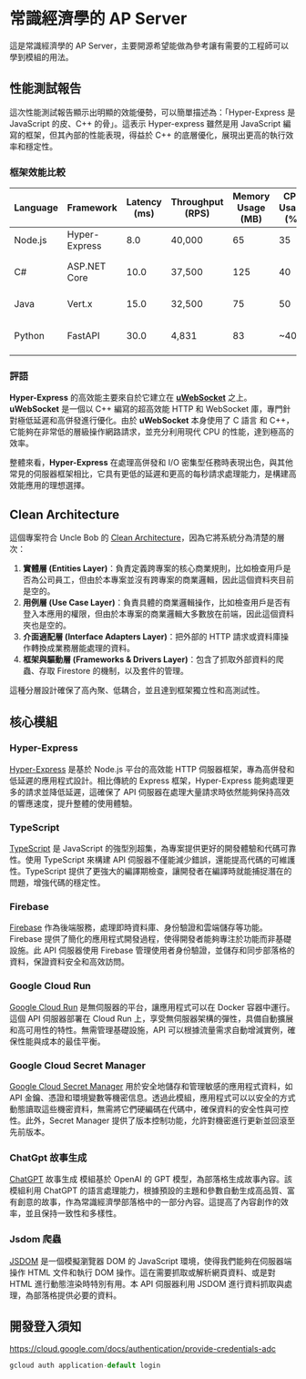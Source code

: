 # 常識經濟學的 AP Server

這是常識經濟學的 AP Server，主要開源希望能做為參考讓有需要的工程師可以學到模組的用法。

## 性能測試報告

這次性能測試報告顯示出明顯的效能優勢，可以簡單描述為：「Hyper-Express 是 JavaScript 的皮、C++ 的骨」。這表示 Hyper-express 雖然是用 JavaScript 編寫的框架，但其內部的性能表現，得益於 C++ 的底層優化，展現出更高的執行效率和穩定性。

### 框架效能比較

| Language | Framework      | Latency (ms) | Throughput (RPS) | Memory Usage (MB) | CPU Usage (%) | References                                                                                      |
|----------|----------------|--------------|------------------|-------------------|---------------|-------------------------------------------------------------------------------------------------|
| Node.js  | Hyper-Express  | 8.0          | 40,000           | 65                | 35            | [TechEmpower](https://www.techempower.com/benchmarks/), [Okami Blog](https://blog.okami101.io/)  |
| C#       | ASP.NET Core   | 10.0         | 37,500           | 125               | 40            | [ASP.NET Benchmarks](https://github.com/aspnet/Benchmarks), [TechEmpower](https://www.techempower.com/benchmarks/) |
| Java     | Vert.x         | 15.0         | 32,500           | 75                | 50            | [TechEmpower](https://www.techempower.com/benchmarks/), [Okami Blog](https://blog.okami101.io/)  |
| Python   | FastAPI        | 30.0         | 4,831            | 83                | ~40           | [Okami Blog](https://blog.okami101.io/), [FastAPI Benchmarks](https://fastapi.tiangolo.com/)     |



### 評語

**Hyper-Express** 的高效能主要來自於它建立在 [**uWebSocket**](https://github.com/uNetworking/uWebSockets) 之上。**uWebSocket** 是一個以 C++ 編寫的超高效能 HTTP 和 WebSocket 庫，專門針對極低延遲和高併發進行優化。由於 **uWebSocket** 本身使用了 C 語言 和 C++，它能夠在非常低的層級操作網路請求，並充分利用現代 CPU 的性能，達到極高的效率。

整體來看，**Hyper-Express** 在處理高併發和 I/O 密集型任務時表現出色，與其他常見的伺服器框架相比，它具有更低的延遲和更高的每秒請求處理能力，是構建高效能應用的理想選擇。

## Clean Architecture

這個專案符合 Uncle Bob 的 [Clean Architecture](https://blog.cleancoder.com/uncle-bob/2012/08/13/the-clean-architecture.html)，因為它將系統分為清楚的層次：

1. **實體層 (Entities Layer)**：負責定義跨專案的核心商業規則，比如檢查用戶是否為公司員工，但由於本專案並沒有跨專案的商業邏輯，因此這個資料夾目前是空的。
2. **用例層 (Use Case Layer)**：負責具體的商業邏輯操作，比如檢查用戶是否有登入本應用的權限，但由於本專案的商業邏輯大多數放在前端，因此這個資料夾也是空的。
3. **介面適配層 (Interface Adapters Layer)**：把外部的 HTTP 請求或資料庫操作轉換成業務層能處理的資料。
4. **框架與驅動層 (Frameworks & Drivers Layer)**：包含了抓取外部資料的爬蟲、存取 Firestore 的機制，以及套件的管理。

這種分層設計確保了高內聚、低耦合，並且達到框架獨立性和高測試性。

## 核心模組

### Hyper-Express

[Hyper-Express](https://github.com/kartikk221/hyper-express) 是基於 Node.js 平台的高效能 HTTP 伺服器框架，專為高併發和低延遲的應用程式設計。相比傳統的 Express 框架，Hyper-Express 能夠處理更多的請求並降低延遲，這確保了 API 伺服器在處理大量請求時依然能夠保持高效的響應速度，提升整體的使用體驗。

### TypeScript

[TypeScript](https://www.typescriptlang.org/) 是 JavaScript 的強型別超集，為專案提供更好的開發體驗和代碼可靠性。使用 TypeScript 來構建 API 伺服器不僅能減少錯誤，還能提高代碼的可維護性。TypeScript 提供了更強大的編譯期檢查，讓開發者在編譯時就能捕捉潛在的問題，增強代碼的穩定性。

### Firebase

[Firebase](https://firebase.google.com/docs/admin/setup) 作為後端服務，處理即時資料庫、身份驗證和雲端儲存等功能。Firebase 提供了簡化的應用程式開發過程，使得開發者能夠專注於功能而非基礎設施。此 API 伺服器使用 Firebase 管理使用者身份驗證，並儲存和同步部落格的資料，保證資料安全和高效訪問。

### Google Cloud Run

[Google Cloud Run](https://cloud.google.com/run?hl=en) 是無伺服器的平台，讓應用程式可以在 Docker 容器中運行。這個 API 伺服器部署在 Cloud Run 上，享受無伺服器架構的彈性，具備自動擴展和高可用性的特性。無需管理基礎設施，API 可以根據流量需求自動增減實例，確保性能與成本的最佳平衡。

### Google Cloud Secret Manager

[Google Cloud Secret Manager](https://cloud.google.com/security/products/secret-manager?hl=en) 用於安全地儲存和管理敏感的應用程式資料，如 API 金鑰、憑證和環境變數等機密信息。透過此模組，應用程式可以以安全的方式動態讀取這些機密資料，無需將它們硬編碼在代碼中，確保資料的安全性與可控性。此外，Secret Manager 提供了版本控制功能，允許對機密進行更新並回滾至先前版本。

### ChatGpt 故事生成

[ChatGPT](https://www.npmjs.com/package/chatgpt) 故事生成 模組基於 OpenAI 的 GPT 模型，為部落格生成故事內容。該模組利用 ChatGPT 的語言處理能力，根據預設的主題和參數自動生成高品質、富有創意的故事，作為常識經濟學部落格中的一部分內容。這提高了內容創作的效率，並且保持一致性和多樣性。

### Jsdom 爬蟲

[JSDOM](https://github.com/jsdom/jsdom) 是一個模擬瀏覽器 DOM 的 JavaScript 環境，使得我們能夠在伺服器端操作 HTML 文件和執行 DOM 操作。這在需要抓取或解析網頁資料、或是對 HTML 進行動態渲染時特別有用。本 API 伺服器利用 JSDOM 進行資料抓取與處理，為部落格提供必要的資料。

## 開發登入須知

<https://cloud.google.com/docs/authentication/provide-credentials-adc>

```js
gcloud auth application-default login
```